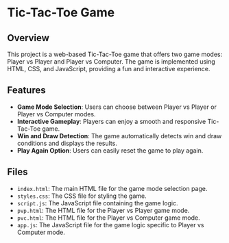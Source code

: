 # Tic-Tac-Toe Game

## Overview

This project is a web-based Tic-Tac-Toe game that offers two game modes: Player vs Player and Player vs Computer. The game is implemented using HTML, CSS, and JavaScript, providing a fun and interactive experience.

## Features

- **Game Mode Selection**: Users can choose between Player vs Player or Player vs Computer modes.
- **Interactive Gameplay**: Players can enjoy a smooth and responsive Tic-Tac-Toe game.
- **Win and Draw Detection**: The game automatically detects win and draw conditions and displays the results.
- **Play Again Option**: Users can easily reset the game to play again.



## Files

- `index.html`: The main HTML file for the game mode selection page.
- `styles.css`: The CSS file for styling the game.
- `script.js`: The JavaScript file containing the game logic.
- `pvp.html`: The HTML file for the Player vs Player game mode.
- `pvc.html`: The HTML file for the Player vs Computer game mode.
- `app.js`: The JavaScript file for the game logic specific to Player vs Computer mode.
